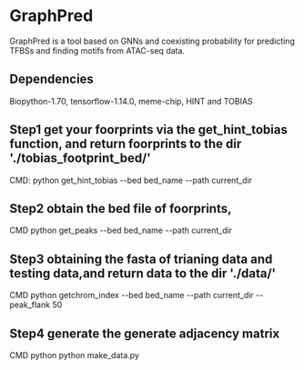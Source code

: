 # GraphPred
 GraphPred is a tool based on GNNs and coexisting probability for predicting TFBSs and finding motifs from ATAC-seq data.
 
## Dependencies
Biopython-1.70, tensorflow-1.14.0, meme-chip, HINT and TOBIAS
## Step1 get your foorprints via the get_hint_tobias function, and return foorprints to the dir './tobias_footprint_bed/'
CMD: python get_hint_tobias --bed bed_name --path current_dir
## Step2 obtain the bed file of foorprints,
CMD python get_peaks --bed bed_name --path current_dir
## Step3 obtaining the fasta of trianing data and testing data,and return data to the dir './data/'
CMD python getchrom_index --bed bed_name --path current_dir --peak_flank 50

## Step4 generate the generate adjacency matrix
CMD python python make_data.py
